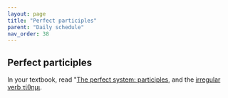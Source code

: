 ```yaml
---
layout: page
title: "Perfect participles"
parent: "Daily schedule"
nav_order: 38
---
```



## Perfect participles

In your textbook, read "[The perfect system: participles](https://hellenike.github.io/textbook/topics/module6/perfects/), and the [irregular verb τίθημι](https://hellenike.github.io/textbook/topics/module6/tithemi/).